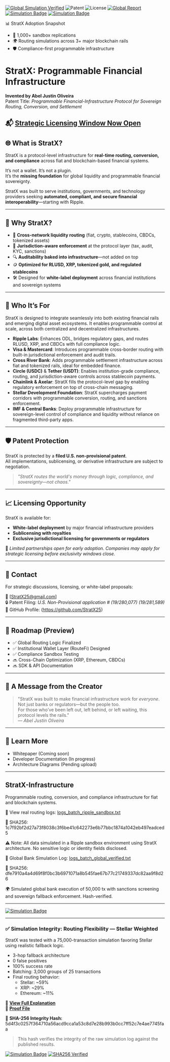 [![Global Simulation Verified](https://img.shields.io/badge/StratX%20Log-Verified%2050k%20Global-blue)](./proof/logs_batch_global_verified.txt)
![Patent](https://img.shields.io/badge/Patent-Pending-orange)
![License](https://img.shields.io/badge/License-Proprietary-red)
[![Global Report](https://img.shields.io/badge/StratX%20Execution-Full%20Audit%20Report-blue)](./docs/global-execution-report.md)
[![Simulation Badge](https://img.shields.io/badge/🔁_75,000_TX_Simulation-Realistic_Fallback_✓_0_Errors-blueviolet?style=flat-square)](./docs/routing_flexibility_updated.md)
[![Simulation Badge](https://img.shields.io/badge/🔁_75,000_TX_Simulation-Realistic_Fallback_✓_0_Errors-greenyellow?style=flat-square)](./proof/logs_batch_global_stellar_weighted_summary_verified.txt)

📊 StratX Adoption Snapshot  
- 🧠 1,000+ sandbox replications  
- 🌍 Routing simulations across 3+ major blockchain rails  
- 🛡️ Compliance-first programmable infrastructure  

# StratX: Programmable Financial Infrastructure

**Invented by Abel Justin Oliveira**  
Patent Title: *Programmable Financial-Infrastructure Protocol for Sovereign Routing, Conversion, and Settlement*

📬 [Strategic Licensing Window Now Open](./STRATX_NOTICE.md)
---

## 🌐 What is StratX?

StratX is a protocol-level infrastructure for **real-time routing, conversion, and compliance** across fiat and blockchain-based financial systems.

It’s not a wallet. It’s not a plugin.  
It’s the **missing foundation** for global liquidity and programmable financial sovereignty.

StratX was built to serve institutions, governments, and technology providers seeking **automated, compliant, and secure financial interoperability**—starting with Ripple.

---

## 🔧 Why StratX?

- 🔁 **Cross-network liquidity routing** (fiat, crypto, stablecoins, CBDCs, tokenized assets)  
- 🧠 **Jurisdiction-aware enforcement** at the protocol layer (tax, audit, KYC, sanctions)  
- 🔍 **Auditability baked into infrastructure**—not added on top  
- 🪙 **Optimized for RLUSD, XRP, tokenized gold, and regulated stablecoins**  
- 🛠️ Designed for **white-label deployment** across financial institutions and sovereign systems  

---

## 🤝 Who It’s For

StratX is designed to integrate seamlessly into both existing financial rails and emerging digital asset ecosystems. It enables programmable control at scale, across both centralized and decentralized infrastructures.

- **Ripple Labs**: Enhances ODL, bridges regulatory gaps, and routes RLUSD, XRP, and CBDCs with full compliance logic.
- **Visa & Mastercard**: Introduces programmable cross-border routing with built-in jurisdictional enforcement and audit trails.
- **Cross River Bank**: Adds programmable settlement infrastructure across fiat and tokenized rails, ideal for embedded finance.
- **Circle (USDC)** & **Tether (USDT)**: Enables institution-grade compliance, routing, and jurisdiction-aware controls across stablecoin payments.
- **Chainlink & Axelar**: StratX fills the protocol-level gap by enabling regulatory enforcement on top of cross-chain messaging.
- **Stellar Development Foundation**: StratX supercharges payment corridors with programmable conversion, routing, and sanctions enforcement.
- **IMF & Central Banks**: Deploy programmable infrastructure for sovereign-level control of compliance and liquidity without reliance on fragmented third-party apps.

---

## 🛡️ Patent Protection

StratX is protected by a **filed U.S. non-provisional patent**.  
All implementations, sublicensing, or derivative infrastructure are subject to negotiation.

> *"StratX routes the world's money through logic, compliance, and sovereignty—not chaos."*

---

## 📈 Licensing Opportunity

StratX is available for:
- **White-label deployment** by major financial infrastructure providers  
- **Sublicensing with royalties**  
- **Exclusive jurisdictional licensing for governments or regulators**

🚨 *Limited partnerships open for early adoption. Companies may apply for strategic licensing before exclusivity windows close.*

---

## 📩 Contact

For strategic discussions, licensing, or white-label proposals:

📧 [StratX25@gmail.com]  
🔒 Patent Filing: *U.S. Non-Provisional application # (19/280,077) (19/281,589)*  
💼 GitHub Profile: (https://github.com/StratX25)

---

## 🚀 Roadmap (Preview)

- ✅ Global Routing Logic Finalized  
- ✅ Institutional Wallet Layer (RouteFi) Designed  
- ✅ Compliance Sandbox Testing  
- 🔜 Cross-Chain Optimization (XRP, Ethereum, CBDCs)  
- 🔜 SDK & API Documentation  

---

## 🙏 A Message from the Creator

> "StratX was built to make financial infrastructure work for *everyone*.  
> Not just banks or regulators—but the people too.  
> For those who’ve been left out, left behind, or left waiting, this protocol levels the rails."  
> — *Abel Justin Oliveira*

---

## 🧠 Learn More

- Whitepaper (Coming soon)  
- Developer Documentation (In progress)  
- Architecture Diagrams (Pending upload)

 ---
 
## StratX-Infrastructure
Programmable routing, conversion, and compliance infrastructure for fiat and blockchain systems.

📂 View real routing logs: [logs_batch_ripple_sandbox.txt](./proof/logs_batch_ripple_sandbox.txt)

🔐 SHA256: 1c7f92bf2d27a73f8038c3f6be41c642273e6b77bbc1874a1042eb497eadced5

⚠️ Note: All data simulated in a Ripple sandbox environment using StratX architecture. No sensitive logic or identity fields disclosed.

📂 Global Bank Simulation Log: [logs_batch_global_verified.txt](./proof/logs_batch_global_verified.txt)

🔐 SHA256: dfe7910a4a4d69f8f0bc3b6971071a8b545fae67b77c21749337dc82aa9f8d26

🌍 Simulated global bank execution of 50,000 tx with sanctions screening and sovereign fallback enforcement. Hash-verified.

---
[![Simulation Badge](https://img.shields.io/badge/🔁_75,000_TX_Simulation-Realistic_Fallback_✓_0_Errors-blueviolet?style=flat-square)](./docs/routing_flexibility_updated.md)

---

### ✅ Simulation Integrity: Routing Flexibility — Stellar Weighted

StratX was tested with a 75,000-transaction simulation favoring Stellar using realistic fallback logic.

- 3-hop fallback architecture
- 0 false positives
- 100% success rate
- Batching: 3,000 groups of 25 transactions
- Final routing behavior:
  - Stellar: ~59%
  - XRP: ~29%
  - Ethereum: ~11%

📄 **[View Full Explanation](./docs/routing_flexibility_updated.md)**  
📁 **[Proof File](./proof/logs_batch_global_stellar_weighted_summary_verified.txt)**

🔐 **SHA-256 Integrity Hash:**
5d4f3c0257f364710a56acd9cca1a53c8d7e28b993b0cc7ff52c7e4ae7745faa
> This hash verifies the integrity of the raw simulation log against the published results.

[![Simulation Badge](https://img.shields.io/badge/🔁_75,000_TX_Simulation-Realistic_Fallback_✓_0_Errors-blueviolet?style=flat-square)](./docs/routing_flexibility_updated.md)
[![SHA256 Verified](https://img.shields.io/badge/🔐_SHA256_Verified-5d4f3c0257f36471-greenyellow?style=flat-square)](./proof/logs_batch_global_stellar_weighted_summary_verified.txt)

<!-- trigger test -->

